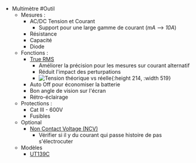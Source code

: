 - Multimètre #Outil
	- Mesures :
		- AC/DC Tension et Courant
			- Support pour une large gamme de courant (*mA* --> *10A*)
		- Résistance
		- Capacité
		- Diode
	- Fonctions :
		- [True RMS](https://www.promax.fr/fra/actualites/561/que-signifie-rms-et-true-rms-nous-expliquons-ici-les-differences/)
			- Améliorer la précision pour les mesures sur courant alternatif
			- Réduit l'impact des perturpations
			- ![Tension théorique vs réelle](https://www.promax.fr/assets/images/news/561-signals.jpg){:height 214, :width 519}
		- Auto Off pour économiser la batterie
		- Bon angle de vision sur l'écran
		- Rétro-éclairage
	- Protections :
		- Cat III - 600V
		- Fusibles
	- Optional
		- [Non Contact Voltage (NCV)](https://www.fluke.com/en-us/learn/blog/electrical/non-contact-voltage-detector-basics)
			- Vérifier si il y du courant qui passe histoire de pas s'électrocuter
	- Modèles
		- [UT139C](https://meters.uni-trend.com/product/ut139-series/)